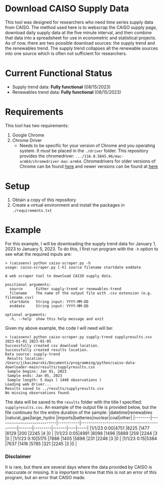# Download CAISO Supply Data

This tool was designed for researchers who need time series supply data from CAISO. The method used here is to webscrap the CAISO supply page, download daily supply data at the five minute interval, and then combine that data into a spreadsheet for use in econometric and statistical projects. As of now, there are two possible download sources: the supply trend and the renewables trend. The supply trend collapses all the renewable sources into one source which is often not sufficient for researchers.

# Current Functional Status

* Supply trend data: **Fully functional** (08/15/2023)
* Renewables trend data: **Fully functional** (08/15/2023)

# Requirements

This tool has two requirements:

1. Google Chrome
2. Chrome Driver
   - Needs to be specific for your version of Chrome and you operating system. It *must* be placed in the `./driver` folder. This repository provides the chromedriver: `.../116.0.5845.96/mac-arm64/chromedriver-mac-arm64`. Chromedrivers for older versions of Chrome can be found [here](https://chromedriver.chromium.org/downloads) and newer versions can be found at [here](https://googlechromelabs.github.io/chrome-for-testing/#stable)


# Setup

1. Obtain a copy of this repository
2. Create a virtual environment and install the packages in `./requirements.txt`

# Example

For this example, I will be downloading the supply trend data for January 1, 2023 to January 5, 2023. To do this, I first run program with the `-h` option to see what the required inputs are:
```
> (caisoenv) python caiso-scraper.py -h
usage: caiso-scraper.py [-h] source filename startdate enddate

A web scraper tool to download CAISO supply data.

positional arguments:
  source      Either supply-trend or renewables-trend
  filename    The name of the output file with .csv extension (e.g. filename.csv)
  startdate   String input: YYYY-MM-DD
  enddate     String input: YYYY-MM-DD

optional arguments:
  -h, --help  show this help message and exit
```
Given my above example, the code I will need will be:
```
> (caisoenv) python caiso-scraper.py supply-trend supplyresults.csv 2023-01-01 2023-01-05
Successfully created csv download location.
Successfully created results location.
Data source: supply-trend 
 Results location: /Users/jikaczmarski/Documents/programming/python/caiso-data-downloader-main/results/supplyresults.csv 
 Sample begins: Jan 01, 2023 
 Sample ends: Jan 05, 2023 
 Sample length: 5 days ( 1440 observations )
Loading web driver...
Results saved to ../results/supplyresults.csv
No missing observations found.
```
The data will be saved to the `results` folder with the title I specified: `supplyresults.csv`. An example of the output file is provided below, but the file continues for the entire duration of the sample:
|datetime|renewables                   |natural_gas|large_hydro                                  |imports|batteries|nuclear|coal|other|
|--------|-----------------------------|-----------|---------------------------------------------|-------|---------|-------|----|-----|
|1/1/23 0:00|4751                         |8225       |1477                                         |6129   |200      |2245   |4   |0    |
|1/1/23 0:05|4991                         |8098       |1496                                         |5889   |259      |2244   |3   |0    |
|1/1/23 0:10|5175                         |7888       |1405                                         |5898   |231      |2246   |3   |0    |
|1/1/23 0:15|5384                         |7637       |1416                                         |5785   |321      |2245   |3   |0    |

### Disclaimer
It is rare, but there are several days where the data provided by CAISO is inaccurate or missing. It is important to know that this is not an error of this program, but an error that CAISO made.
